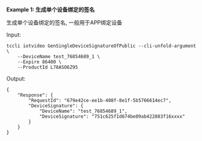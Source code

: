 **Example 1: 生成单个设备绑定的签名**

生成单个设备绑定的签名, 一般用于APP绑定设备

Input: 

```
tccli iotvideo GenSingleDeviceSignatureOfPublic --cli-unfold-argument  \
    --DeviceName test_76854689_1 \
    --Expire 86400 \
    --ProductId L78ASO6Z95
```

Output: 
```
{
    "Response": {
        "RequestId": "679e42ce-ee1b-408f-8e1f-5b5766614ec7",
        "DeviceSignature": {
            "DeviceName": "test_76854689_1",
            "DeviceSignature": "751c625f1d674be09ab422883f16xxxx"
        }
    }
}
```

